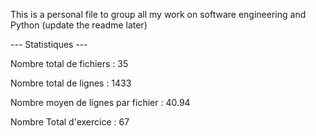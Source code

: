 This is a personal file to group all my work on software engineering and Python (update the readme later)

--- Statistiques ---

  Nombre total de fichiers :  35
  
  Nombre total de lignes :  1433
  
  Nombre moyen de lignes par fichier :  40.94
  
  Nombre Total d'exercice : 67
